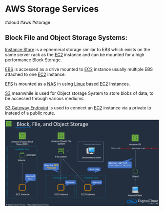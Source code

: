 # AWS Storage Services
#cloud #aws #storage 

## Block File and Object Storage Systems:

[Instance Store](Cloud%20Computing/AWS/Storage/Instance%20Store.md) is a ephemeral storage similar to EBS which exists on the same server rack as the [EC2](Cloud%20Computing/AWS/Compute/EC2.md) instance and can be mounted for a high performance Block Storage.

[EBS](Cloud%20Computing/AWS/Storage/EBS.md) is accessed as a drive mounted to [EC2](Cloud%20Computing/AWS/Compute/EC2.md) instance usually multiple EBS attached to one [EC2](Cloud%20Computing/AWS/Compute/EC2.md) instance.

[EFS](Cloud%20Computing/AWS/Storage/EFS.md) is mounted as a [NAS](Networking/NAS.md) in using [](Networking/NAS.md#NFS) [Linux](Cyber%20Operations/Operation%20Tools/Linux.md) based [EC2](Cloud%20Computing/AWS/Compute/EC2.md) Instances.

[S3](Cloud%20Computing/AWS/Storage/S3.md) meanwhile is used for Object storage System to store blobs of data, to be accessed through various mediums.

[S3 Gateway Endpoint](Cloud%20Computing/AWS/Storage/S3.md#S3%20Gateway%20Endpoint) is used to connect an [EC2](Cloud%20Computing/AWS/Compute/EC2.md) instance via a private ip instead of a public route.


![](Attachments/Pasted%20image%2020230309004811.png)